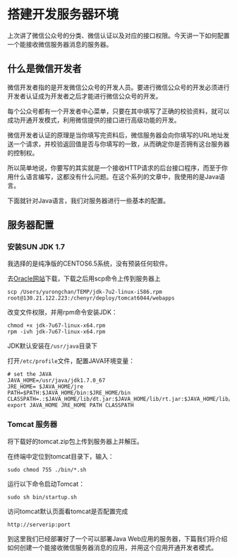 # 搭建开发服务器环境

上次讲了微信公众号的分类、微信认证以及对应的接口权限。今天讲一下如何配置一个能接收微信服务器消息的服务器。

## 什么是微信开发者

微信开发者指的是开发微信公众号的开发人员。要进行微信公众号的开发必须进行开发者认证成为开发者之后才能进行微信公众号的开发。

每个公众号都有一个开发者中心菜单，只要在其中填写了正确的校验资料，就可以成功开通开发模式，利用微信提供的接口进行高级功能的开发。

微信开发者认证的原理是当你填写完资料后，微信服务器会向你填写的URL地址发送一个请求，并校验返回值是否与你填写的一致，从而确定你是否拥有这台服务器的控制权。

所以简单地说，你要写的其实就是一个接收HTTP请求的后台接口程序，而至于你用什么语言编写，这都没有什么问题。在这个系列的文章中，我使用的是Java语言。

下面就针对Java语言，我们对服务器进行一些基本的配置。

## 服务器配置

### 安装SUN JDK 1.7

我选择的是纯净版的CENTOS6.5系统，没有预装任何软件。

去[Oracle网站](http://www.oracle.com/technetwork/java/javase/archive-139210.html)下载，下载之后用scp命令上传到服务器上

```
scp /Users/yurongchan/TEMP/jdk-7u2-linux-i586.rpm root@130.21.122.223:/chenyr/deploy/tomcat6044/webapps
```

改变文件权限，并用rpm命令安装JDK：

```
chmod +x jdk-7u67-linux-x64.rpm
rpm -ivh jdk-7u67-linux-x64.rpm
```

JDK默认安装在`/usr/java`目录下

打开`/etc/profile`文件，配置JAVA环境变量：

```
# set the JAVA
JAVA_HOME=/usr/java/jdk1.7.0_67
JRE_HOME= $JAVA_HOME/jre
PATH=$PATH:$JAVA_HOME/bin:$JRE_HOME/bin
CLASSPATH=.:$JAVA_HOME/lib/dt.jar:$JAVA_HOME/lib/rt.jar:$JAVA_HOME/lib/tools.jar:$JRE_HOME/lib
export JAVA_HOME JRE_HOME PATH CLASSPATH
```

### Tomcat 服务器

将下载好的tomcat.zip包上传到服务器上并解压。

在终端中定位到tomcat目录下，输入：

`sudo chmod 755 ./bin/*.sh`

运行以下命令启动Tomcat：

`sudo sh bin/startup.sh`

访问tomcat默认页面看tomcat是否配置完成

`http://serverip:port`

到这里我们已经部署好了一个可以部署Java Web应用的服务器，下篇我们将介绍如何创建一个能接收微信服务器消息的应用，并用这个应用开通开发者模式。


